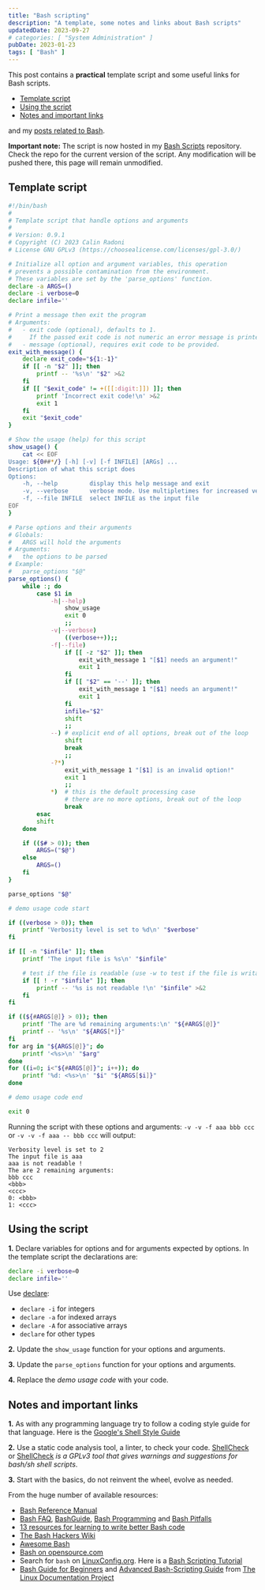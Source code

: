```yaml
---
title: "Bash scripting"
description: "A template, some notes and links about Bash scripts"
updatedDate: 2023-09-27
# categories: [ "System Administration" ]
pubDate: 2023-01-23
tags: [ "Bash" ]
---
```


This post contains a **practical** template script and some useful links for Bash scripts.

- [Template script](#template-script)
- [Using the script](#using-the-script)
- [Notes and important links](#notes-and-important-links)

and my [posts related to Bash](/pages/tags.html#bash).

**Important note:** The script is now hosted in my [Bash Scripts](https://github.com/CalinRadoni/Scripts/tree/main/Bash) repository.
Check the repo for the current version of the script. Any modification will be pushed there, this page will remain unmodified.

## Template script

```sh
#!/bin/bash
#
# Template script that handle options and arguments
#
# Version: 0.9.1
# Copyright (C) 2023 Calin Radoni
# License GNU GPLv3 (https://choosealicense.com/licenses/gpl-3.0/)

# Initialize all option and argument variables, this operation
# prevents a possible contamination from the environment.
# These variables are set by the 'parse_options' function.
declare -a ARGS=()
declare -i verbose=0
declare infile=''

# Print a message then exit the program
# Arguments:
#   - exit code (optional), defaults to 1.
#     If the passed exit code is not numeric an error message is printed.
#   - message (optional), requires exit code to be provided.
exit_with_message() {
    declare exit_code="${1:-1}"
    if [[ -n "$2" ]]; then
        printf -- '%s\n' "$2" >&2
    fi
    if [[ "$exit_code" != +([[:digit:]]) ]]; then
        printf 'Incorrect exit code!\n' >&2
        exit 1
    fi
    exit "$exit_code"
}

# Show the usage (help) for this script
show_usage() {
    cat << EOF
Usage: ${0##*/} [-h] [-v] [-f INFILE] [ARGs] ...
Description of what this script does
Options:
    -h, --help         display this help message and exit
    -v, --verbose      verbose mode. Use multipletimes for increased verbosity
    -f, --file INFILE  select INFILE as the input file
EOF
}

# Parse options and their arguments
# Globals:
#   ARGS will hold the arguments
# Arguments:
#   the options to be parsed
# Example:
#   parse_options "$@"
parse_options() {
    while :; do
        case $1 in
            -h|--help)
                show_usage
                exit 0
                ;;
            -v|--verbose)
                ((verbose++));;
            -f|--file)
                if [[ -z "$2" ]]; then
                    exit_with_message 1 "[$1] needs an argument!"
                    exit 1
                fi
                if [[ "$2" == '--' ]]; then
                    exit_with_message 1 "[$1] needs an argument!"
                    exit 1
                fi
                infile="$2"
                shift
                ;;
            --) # explicit end of all options, break out of the loop
                shift
                break
                ;;
            -?*)
                exit_with_message 1 "[$1] is an invalid option!"
                exit 1
                ;;
            *)  # this is the default processing case
                # there are no more options, break out of the loop
                break
        esac
        shift
    done

    if (($# > 0)); then
        ARGS=("$@")
    else
        ARGS=()
    fi
}

parse_options "$@"

# demo usage code start

if ((verbose > 0)); then
    printf 'Verbosity level is set to %d\n' "$verbose"
fi

if [[ -n "$infile" ]]; then
    printf 'The input file is %s\n' "$infile"

    # test if the file is readable (use -w to test if the file is writable)
    if [[ ! -r "$infile" ]]; then
        printf -- '%s is not readable !\n' "$infile" >&2
    fi
fi

if ((${#ARGS[@]} > 0)); then
    printf 'The are %d remaining arguments:\n' "${#ARGS[@]}"
    printf -- '%s\n' "${ARGS[*]}"
fi
for arg in "${ARGS[@]}"; do
    printf '<%s>\n' "$arg"
done
for ((i=0; i<"${#ARGS[@]}"; i++)); do
    printf '%d: <%s>\n' "$i" "${ARGS[$i]}"
done

# demo usage code end

exit 0
```

Running the script with these options and arguments: `-v -v -f aaa bbb ccc` or `-v -v -f aaa -- bbb ccc` will output:

```plaintext
Verbosity level is set to 2
The input file is aaa
aaa is not readable !
The are 2 remaining arguments:
bbb ccc
<bbb>
<ccc>
0: <bbb>
1: <ccc>
```

## Using the script

**1.** Declare variables for options and for arguments expected by options. In the template script the declarations are:

```sh
declare -i verbose=0
declare infile=''
```

 Use [declare](https://www.gnu.org/software/bash/manual/bash.html#index-declare):

- `declare -i` for integers
- `declare -a` for indexed arrays
- `declare -A` for associative arrays
- `declare` for other types

**2.** Update the `show_usage` function for your options and arguments.

**3.** Update the `parse_options` function for your options and arguments.

**4.** Replace the *demo usage code* with your code.

## Notes and important links

**1.** As with any programming language try to follow a coding style guide for that language.
Here is the [Google's Shell Style Guide](https://google.github.io/styleguide/shellguide.html)

**2.** Use a static code analysis tool, a linter, to check your code.
[ShellCheck](https://www.shellcheck.net/) or [ShellCheck](https://github.com/koalaman/shellcheck) *is a GPLv3 tool that gives warnings and suggestions for bash/sh shell scripts*.

**3.** Start with the basics, do not reinvent the wheel, evolve as needed.

From the huge number of available resources:

- [Bash Reference Manual](https://www.gnu.org/software/bash/manual/bash.html)
- [Bash FAQ](https://mywiki.wooledge.org/BashFAQ), [BashGuide](https://mywiki.wooledge.org/BashGuide), [Bash Programming](https://mywiki.wooledge.org/BashProgramming) and [Bash Pitfalls](https://mywiki.wooledge.org/BashPitfalls)
- [13 resources for learning to write better Bash code](https://www.redhat.com/sysadmin/learn-bash-scripting)
- [The Bash Hackers Wiki](https://wiki.bash-hackers.org/start)
- [Awesome Bash](https://github.com/awesome-lists/awesome-bash)
- [Bash on opensource.com](https://opensource.com/tags/bash)
- Search for `bash` on [LinuxConfig.org](https://linuxconfig.org/). Here is a [Bash Scripting Tutorial](https://linuxconfig.org/bash-scripting-tutorial)
- [Bash Guide for Beginners](https://tldp.org/LDP/Bash-Beginners-Guide/html/index.html) and [Advanced Bash-Scripting Guide](https://tldp.org/LDP/abs/html/index.html) from [The Linux Documentation Project](https://tldp.org/)
